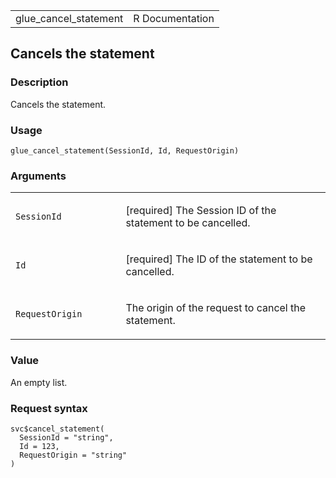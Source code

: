 <table style="width: 100%;">
<tbody>
<tr class="odd">
<td>glue_cancel_statement</td>
<td style="text-align: right;">R Documentation</td>
</tr>
</tbody>
</table>

## Cancels the statement

### Description

Cancels the statement.

### Usage

    glue_cancel_statement(SessionId, Id, RequestOrigin)

### Arguments

<table>
<colgroup>
<col style="width: 35%" />
<col style="width: 65%" />
</colgroup>
<tbody>
<tr class="odd">
<td><code id="glue_cancel_statement_:_SessionId">SessionId</code></td>
<td><p>[required] The Session ID of the statement to be
cancelled.</p></td>
</tr>
<tr class="even">
<td><code id="glue_cancel_statement_:_Id">Id</code></td>
<td><p>[required] The ID of the statement to be cancelled.</p></td>
</tr>
<tr class="odd">
<td><code
id="glue_cancel_statement_:_RequestOrigin">RequestOrigin</code></td>
<td><p>The origin of the request to cancel the statement.</p></td>
</tr>
</tbody>
</table>

### Value

An empty list.

### Request syntax

    svc$cancel_statement(
      SessionId = "string",
      Id = 123,
      RequestOrigin = "string"
    )
